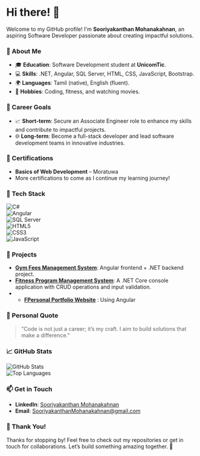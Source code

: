 # Hi there! 👋  
Welcome to my GitHub profile! I'm **Sooriyakanthan Mohanakahnan**, an aspiring Software Developer passionate about creating impactful solutions.  

### 🌟 About Me  
- 🎓 **Education**: Software Development student at **UnicomTic**.  
- 💻 **Skills**: .NET, Angular, SQL Server, HTML, CSS, JavaScript, Bootstrap.  
- 🌍 **Languages**: Tamil (native), English (fluent).  
- 💪 **Hobbies**: Coding, fitness, and watching movies.  

### 🎯 Career Goals  
- 📈 **Short-term**: Secure an Associate Engineer role to enhance my skills and contribute to impactful projects.  
- 🌐 **Long-term**: Become a full-stack developer and lead software development teams in innovative industries.  

### 📜 Certifications  
- **Basics of Web Development** – Moratuwa   
- More certifications to come as I continue my learning journey!  

### 🔧 Tech Stack  
![C#](https://img.shields.io/badge/C%23-239120?style=for-the-badge&logo=c-sharp&logoColor=white)  
![Angular](https://img.shields.io/badge/Angular-DD0031?style=for-the-badge&logo=angular&logoColor=white)  
![SQL Server](https://img.shields.io/badge/SQL_Server-CC2927?style=for-the-badge&logo=microsoft-sql-server&logoColor=white)  
![HTML5](https://img.shields.io/badge/HTML5-E34F26?style=for-the-badge&logo=html5&logoColor=white)  
![CSS3](https://img.shields.io/badge/CSS3-1572B6?style=for-the-badge&logo=css3&logoColor=white)  
![JavaScript](https://img.shields.io/badge/JavaScript-F7DF1E?style=for-the-badge&logo=javascript&logoColor=black)  

### 🚀 Projects  
- **[Gym Fees Management System](#)**: Angular frontend + .NET backend project.  
- **[Fitness Program Management System](#)**: A .NET Core console application with CRUD operations and input validation.
- - **[FPersonal Portfolio Website](#)**  : Using Angular

### 🌟 Personal Quote  
> "Code is not just a career; it’s my craft. I aim to build solutions that make a difference."  

### 📈 GitHub Stats  
![GitHub Stats](https://github-readme-stats.vercel.app/api?username=Mohan-v05&show_icons=true&theme=radical)  
![Top Languages](https://github-readme-stats.vercel.app/api/top-langs/?username=Mohan-v05&layout=compact&theme=radical)  

### 📫 Get in Touch  
- **LinkedIn**: [Sooriyakanthan Mohanakahnan](https://www.linkedin.com/in/sooriyakanthan-mohanakahnan-6b1798323?utm_source=share&utm_campaign=share_via&utm_content=profile&utm_medium=android_app)  
- **Email**: [SooriyakanthanMohanakahnan@gmail.com](mailto:SooriyakanthanMohanakahnan@gmail.com)  

### 🙌 Thank You!  
Thanks for stopping by! Feel free to check out my repositories or get in touch for collaborations. Let’s build something amazing together. 🚀  
